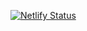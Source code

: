 [![Netlify Status](https://api.netlify.com/api/v1/badges/8315f14a-6a95-4b61-b083-a398192b03ab/deploy-status)](https://app.netlify.com/sites/dinnerspinner/deploys)

